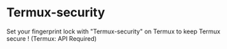 # Termux-security
Set your fingerprint lock with "Termux-security" on Termux to keep Termux secure ! (Termux: API Required)
